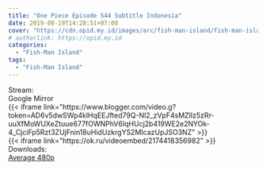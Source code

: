 ```yaml
---
title: "One Piece Episode 544 Subtitle Indonesia"
date: 2019-08-19T14:28:51+07:00
cover: "https://cdn.opid.my.id/images/arc/fish-man-island/fish-man-island.webp" # Optional, cover
# authorlink: https://opid.my.id
categories:
  - "Fish-Man Island"
tags:
  - "Fish-Man Island"
---
```

<div class="ui menu violet borderless inverted">
  <div class="header item active">
        Stream:
    </div>
  <a class="active item" data-tab="google">
    <i class="google drive icon"></i> Google
  </a>
  <a class="item nounderline" data-tab="mirror">
    <i class="odnoklassniki icon"></i> Mirror
  </a>
</div>
<div class="ui bottom attached tab segment active" style="border:0 !important;" data-tab="google">
{{< iframe link="https://www.blogger.com/video.g?token=AD6v5dwSWp4klHqEEJfted79Q-Nl2_zVpF4sMZlIz5zRr-uuXfMoWUXeZtuue677fOWNPhV6IqHUcj2b419WE2e2NYOk-4_CjciFp5Rzt3ZUjFnin18uHidUzkrgYS2MIcazUpJSO3NZ" >}}
</div>
<div class="ui bottom attached tab segment" style="border:0 !important;" data-tab="mirror">
{{< iframe link="https://ok.ru/videoembed/2174418356982" >}}
</div>
<div class="ui menu violet borderless inverted">
  <div class="header item active">
        Downloads:
    </div>
  <a class="item nounderline" href="https://ouo.io/rrJvys" target="_blank" rel="dofollow"><i class="google drive icon"></i>
    Average 480p</a>
</div>